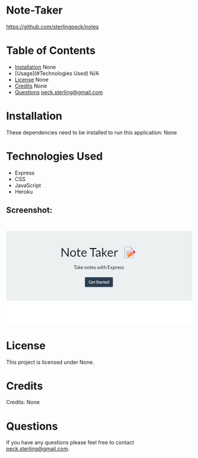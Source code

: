 # Note-Taker

https://github.com/sterlingpeck/notes

# Table of Contents

- [Installation](#installation)
  None
- [Usage](#Technologies Used)
  N/A
- [License](#license)
  None
- [Credits](#credits)
  None
- [Questions](#questions)
  peck.sterling@gmail.com

# Installation

These dependencies need to be installed to run this application: None

# Technologies Used

- Express
- CSS
- JavaScript
- Heroku

## Screenshot:

![Note Taker](./public/screenshots/notetaker.png)

# License

This project is licensed under None.

# Credits

Credits: None

# Questions

If you have any questions please feel free to contact peck.sterling@gmail.com.
